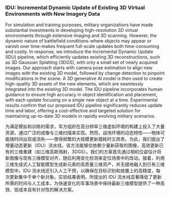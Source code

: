 ### IDU: Incremental Dynamic Update of Existing 3D Virtual Environments with New Imagery Data

For simulation and training purposes, military organizations have made substantial investments in developing high-resolution 3D virtual environments through extensive imaging and 3D scanning. However, the dynamic nature of battlefield conditions-where objects may appear or vanish over time-makes frequent full-scale updates both time-consuming and costly. In response, we introduce the Incremental Dynamic Update (IDU) pipeline, which efficiently updates existing 3D reconstructions, such as 3D Gaussian Splatting (3DGS), with only a small set of newly acquired images. Our approach starts with camera pose estimation to align new images with the existing 3D model, followed by change detection to pinpoint modifications in the scene. A 3D generative AI model is then used to create high-quality 3D assets of the new elements, which are seamlessly integrated into the existing 3D model. The IDU pipeline incorporates human guidance to ensure high accuracy in object identification and placement, with each update focusing on a single new object at a time. Experimental results confirm that our proposed IDU pipeline significantly reduces update time and labor, offering a cost-effective and targeted solution for maintaining up-to-date 3D models in rapidly evolving military scenarios.

为满足模拟和训练的需求，军方组织在高分辨率三维虚拟环境的构建上投入了大量资源，通过广泛的成像与三维扫描来实现。然而，战场环境的动态特性——物体可能随时间出现或消失——使得频繁的大规模更新既耗时又昂贵。为此，我们提出了增量动态更新（IDU）流水线，该方法能够仅依赖少量新获取的图像，高效更新已有的三维重建（如三维高斯溅射，3DGS）。我们的方案首先通过相机位姿估计将新图像与现有三维模型对齐，随后利用变化检测来定位场景中的改动。接着，利用三维生成式人工智能模型生成新元素的高质量三维资产，并无缝地融入到已有三维模型中。IDU 流水线还引入人工干预，以确保在目标识别和放置上的高精度，每次更新集中于单个新对象。实验结果表明，所提出的 IDU 流水线显著降低了更新所需的时间与人工成本，为快速变化的军事场景中保持最新三维模型提供了一种高效、低成本且有针对性的解决方案。
